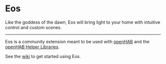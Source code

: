 # Eos

Like the goddess of the dawn, Eos will bring light to your home with intuitive
control and custom scenes.

---

Eos is a community extension meant to be used with [openHAB](https://www.openhab.org/)
and the [openHAB Helper Libraries](https://github.com/openhab-scripters/openhab-helper-libraries).

See the [wiki](./wiki) to get started using Eos.
